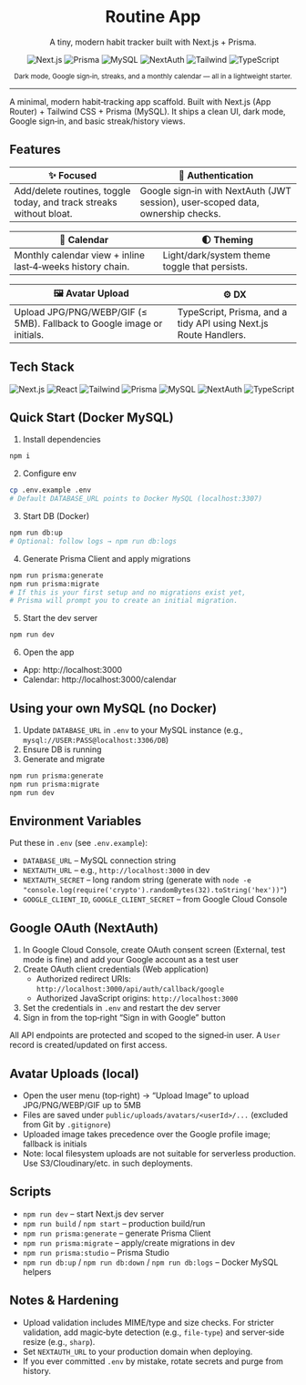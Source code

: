 <div align="center">

  <h1>Routine App</h1>
  <p>A tiny, modern habit tracker built with Next.js + Prisma.</p>

  <p>
    <img alt="Next.js" src="https://img.shields.io/badge/Next.js-14-black?logo=nextdotjs" />
    <img alt="Prisma" src="https://img.shields.io/badge/Prisma-ORM-2D3748?logo=prisma" />
    <img alt="MySQL" src="https://img.shields.io/badge/DB-MySQL-00758F?logo=mysql&logoColor=white" />
    <img alt="NextAuth" src="https://img.shields.io/badge/Auth-NextAuth-3C3C3C?logo=auth0&logoColor=white" />
    <img alt="Tailwind" src="https://img.shields.io/badge/Tailwind-CSS-38B2AC?logo=tailwindcss&logoColor=white" />
    <img alt="TypeScript" src="https://img.shields.io/badge/TypeScript-5.x-3178C6?logo=typescript&logoColor=white" />
  </p>

  <p>
    <sub>Dark mode, Google sign‑in, streaks, and a monthly calendar — all in a lightweight starter.</sub>
  </p>

</div>

---

A minimal, modern habit‑tracking app scaffold. Built with Next.js (App Router) + Tailwind CSS + Prisma (MySQL). It ships a clean UI, dark mode, Google sign‑in, and basic streak/history views.

## Features

| ✨ Focused | 🔐 Authentication |
| --- | --- |
| Add/delete routines, toggle today, and track streaks without bloat. | Google sign‑in with NextAuth (JWT session), user‑scoped data, ownership checks. |

| 📅 Calendar | 🌓 Theming |
| --- | --- |
| Monthly calendar view + inline last‑4‑weeks history chain. | Light/dark/system theme toggle that persists. |

| 🖼️ Avatar Upload | ⚙️ DX |
| --- | --- |
| Upload JPG/PNG/WEBP/GIF (≤ 5MB). Fallback to Google image or initials. | TypeScript, Prisma, and a tidy API using Next.js Route Handlers. |

## Tech Stack

<p>
  <img alt="Next.js" src="https://img.shields.io/badge/Next.js-14-black?logo=nextdotjs" />
  <img alt="React" src="https://img.shields.io/badge/React-18-20232A?logo=react&logoColor=61DAFB" />
  <img alt="Tailwind" src="https://img.shields.io/badge/Tailwind-CSS-38B2AC?logo=tailwindcss&logoColor=white" />
  <img alt="Prisma" src="https://img.shields.io/badge/Prisma-ORM-2D3748?logo=prisma" />
  <img alt="MySQL" src="https://img.shields.io/badge/MySQL-8-00758F?logo=mysql&logoColor=white" />
  <img alt="NextAuth" src="https://img.shields.io/badge/NextAuth-v4-3C3C3C?logo=auth0&logoColor=white" />
  <img alt="TypeScript" src="https://img.shields.io/badge/TypeScript-5.x-3178C6?logo=typescript&logoColor=white" />
</p>

## Quick Start (Docker MySQL)

1) Install dependencies

```bash
npm i
```

2) Configure env

```bash
cp .env.example .env
# Default DATABASE_URL points to Docker MySQL (localhost:3307)
```

3) Start DB (Docker)

```bash
npm run db:up
# Optional: follow logs → npm run db:logs
```

4) Generate Prisma Client and apply migrations

```bash
npm run prisma:generate
npm run prisma:migrate
# If this is your first setup and no migrations exist yet,
# Prisma will prompt you to create an initial migration.
```

5) Start the dev server

```bash
npm run dev
```

6) Open the app

- App: http://localhost:3000
- Calendar: http://localhost:3000/calendar

## Using your own MySQL (no Docker)

1) Update `DATABASE_URL` in `.env` to your MySQL instance (e.g., `mysql://USER:PASS@localhost:3306/DB`)
2) Ensure DB is running
3) Generate and migrate

```bash
npm run prisma:generate
npm run prisma:migrate
npm run dev
```

## Environment Variables

Put these in `.env` (see `.env.example`):

- `DATABASE_URL` – MySQL connection string
- `NEXTAUTH_URL` – e.g., `http://localhost:3000` in dev
- `NEXTAUTH_SECRET` – long random string (generate with `node -e "console.log(require('crypto').randomBytes(32).toString('hex'))"`)
- `GOOGLE_CLIENT_ID`, `GOOGLE_CLIENT_SECRET` – from Google Cloud Console

## Google OAuth (NextAuth)

1) In Google Cloud Console, create OAuth consent screen (External, test mode is fine) and add your Google account as a test user
2) Create OAuth client credentials (Web application)
   - Authorized redirect URIs: `http://localhost:3000/api/auth/callback/google`
   - Authorized JavaScript origins: `http://localhost:3000`
3) Set the credentials in `.env` and restart the dev server
4) Sign in from the top‑right “Sign in with Google” button

All API endpoints are protected and scoped to the signed‑in user. A `User` record is created/updated on first access.

## Avatar Uploads (local)

- Open the user menu (top‑right) → “Upload Image” to upload JPG/PNG/WEBP/GIF up to 5MB
- Files are saved under `public/uploads/avatars/<userId>/...` (excluded from Git by `.gitignore`)
- Uploaded image takes precedence over the Google profile image; fallback is initials
- Note: local filesystem uploads are not suitable for serverless production. Use S3/Cloudinary/etc. in such deployments.

## Scripts

- `npm run dev` – start Next.js dev server
- `npm run build` / `npm start` – production build/run
- `npm run prisma:generate` – generate Prisma Client
- `npm run prisma:migrate` – apply/create migrations in dev
- `npm run prisma:studio` – Prisma Studio
- `npm run db:up` / `npm run db:down` / `npm run db:logs` – Docker MySQL helpers

## Notes & Hardening

- Upload validation includes MIME/type and size checks. For stricter validation, add magic‑byte detection (e.g., `file-type`) and server‑side resize (e.g., `sharp`).
- Set `NEXTAUTH_URL` to your production domain when deploying.
- If you ever committed `.env` by mistake, rotate secrets and purge from history.
